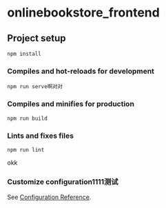 # onlinebookstore_frontend

## Project setup
```
npm install
```

### Compiles and hot-reloads for development
```
npm run serve啊对对

```

### Compiles and minifies for production
```
npm run build
```

### Lints and fixes files
```
npm run lint
```
okk
### Customize configuration1111测试
See [Configuration Reference](https://cli.vuejs.org/config/).



